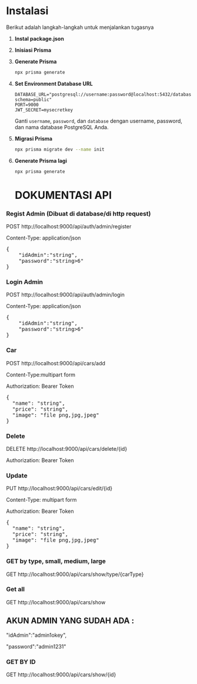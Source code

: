 # Instalasi 

Berikut adalah langkah-langkah untuk menjalankan tugasnya

1. **Instal package.json**
2. **Inisiasi Prisma** 
3. **Generate Prisma** 
    ```bash
    npx prisma generate
    ```
4. **Set Environment Database URL** 
    ```env
    DATABASE_URL="postgresql://username:password@localhost:5432/database?schema=public"
    PORT=9000
    JWT_SECRET=mysecretkey
    ```
    Ganti `username`, `password`, dan `database` dengan username, password, dan nama database PostgreSQL Anda.

5. **Migrasi Prisma** 
    ```bash
    npx prisma migrate dev --name init
    ```
6. **Generate Prisma lagi** 
    ```bash
    npx prisma generate
    ```


    <h1>DOKUMENTASI API</h1>

<h3>Regist Admin (Dibuat di database/di http request)</h3>
<p>POST http://localhost:9000/api/auth/admin/register</p>
<p>Content-Type: application/json</p>
<pre>
{
    "idAdmin":"string",
    "password":"string>6"
}
</pre>

<h3>Login Admin</h3>
<p>POST http://localhost:9000/api/auth/admin/login</p>
<p>Content-Type: application/json</p>
<pre>
{
    "idAdmin":"string",
    "password":"string>6"
}
</pre>

<h3>Car</h3>
<p>POST http://localhost:9000/api/cars/add</p>
<p>Content-Type:multipart form</p>
<p>Authorization: Bearer Token</p>
<pre>
{
  "name": "string",
  "price": "string",
  "image": "file png,jpg,jpeg"
}
</pre>

<h3>Delete</h3>
<p>DELETE http://localhost:9000/api/cars/delete/{id}</p>
<p>Authorization: Bearer Token</p>

<h3>Update</h3>
<p>PUT http://localhost:9000/api/cars/edit/{id}</p>
<p>Content-Type: multipart form</p>
<p>Authorization: Bearer Token</p>
<pre>
{
  "name": "string",
  "price": "string",
  "image": "file png,jpg,jpeg"
}
</pre>

<h3>GET by type, small, medium, large</h3>
<p>GET http://localhost:9000/api/cars/show/type/{carType}</p>

<h3>Get all</h3>
<p>GET http://localhost:9000/api/cars/show</p>


<h2>AKUN ADMIN YANG SUDAH ADA :</h2>
<p>"idAdmin":"admin1okey",</p>
<p>"password":"admin1231"</p>

<h3>GET BY ID</h3>
<p>GET http://localhost:9000/api/cars/show/{id}</p>

